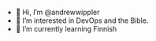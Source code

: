 - 👋 Hi, I’m @andrewwippler
- 👀 I’m interested in DevOps and the Bible.
- 🌱 I’m currently learning Finnish

<!---
andrewwippler/andrewwippler is a ✨ special ✨ repository because its `README.md` (this file) appears on your GitHub profile.
You can click the Preview link to take a look at your changes.
--->

